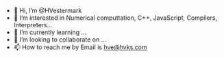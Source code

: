- 👋 Hi, I’m @HVestermark
- 👀 I’m interested in Numerical computtation, C++, JavaScript, Compilers, Interpreters...
- 🌱 I’m currently learning ...
- 💞️ I’m looking to collaborate on ...
- 📫 How to reach me by Email is hve@hvks.com

<!---
HVestermark/HVestermark is a ✨ special ✨ repository because its `README.md` (this file) appears on your GitHub profile.
You can click the Preview link to take a look at your changes.
--->
